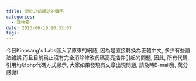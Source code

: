 ```yaml
---
title: 關於之前網誌的聲明
categories:
  - 雜物箱
date: 2013-06-19 10:33:07
tags:
---
```


今日Kinosang's Labs匯入了原來的網誌, 因為是直接轉換為正體中文, 多少有些語法錯誤.而且目前爲止沒有完全消除修改代碼高亮插件引起的問題, 因此, 所有代碼, 引用均以php代碼方式顯示, 大家如果發現有文章出現問題, 請及時E-mail我, 萬分感謝!

